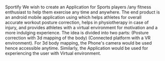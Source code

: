 Sportify
We wish to create an Application for Sports players /any fitness enthusiast to help them exercise any time and anywhere. The end product is an android mobile application using which helps athletes for overall accurate workout posture correction, helps in physiotherapy in case of injury, and provides athletes with a virtual environment for motivation and a more indulging experience. The idea is divided into two parts: 
(Posture correction with 3d mapping of the body) 
(Connected platform with a VR environment). 
For 3d body mapping, the Phone's camera would be used hence accessible anytime. Similarly, the Application would be used for experiencing the user with Virtual environment.

